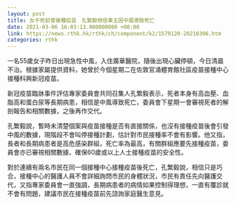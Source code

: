 ```yaml
---
layout: post
title: 女子死前曾接種疫苗　孔繁毅相信事主因中風導致死亡
date: 2021-03-06 16:03:13.000000000 +08:00
link: https://news.rthk.hk/rthk/ch/component/k2/1579120-20210306.htm
categories: rthk
---
```


一名55歲女子昨日出現急性中風，入住廣華醫院，隨後出現心臟停頓，今日清晨不治。根據家屬提供資料，她曾於今個星期二在佐敦官涌體育館社區疫苗接種中心接種科興新冠疫苗。

新冠疫苗臨牀事件評估專家委員會共同召集人孔繁毅表示，死者本身有高血壓、血脂高和蛋白尿等長期病患，相信是中風導致死亡，委員會下星期一會審視死者的解剖報告和相關數據，之後再作交代。

孔繁毅說，暫時未清楚個案與疫苗接種是否有直接關係，也沒有接種疫苗後會引發中風的數據，現階段不會叫停接種計劃，估計對市民接種率不會有影響。他又指，長者和長期病患者是高危感染群組，死亡率為最高，有關群組應要先接種疫苗，委員會亦已審視相關數據，確保60歲或以上人士接種疫苗的安全性。

對於連續有兩名市民在同一個接種中心接種疫苗後死亡，孔繁毅說，相信只是巧合，接種中心的醫護人員不會詳細詢問市民的身體狀況，市民有責任先向醫護交代，又指專家委員會一直強調，長期病患者的病情如果控制得理想，一直有覆診就不會有問題，建議市民在接種疫苗前先諮詢家庭醫生意見。
